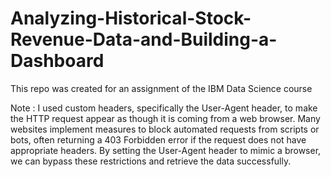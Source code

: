 # Analyzing-Historical-Stock-Revenue-Data-and-Building-a-Dashboard
This repo was created for an assignment of the IBM Data Science course

Note : I used custom headers, specifically the User-Agent header, to make the HTTP request appear as though it is coming from a web browser. Many websites implement measures to block automated requests from scripts or bots, often returning a 403 Forbidden error if the request does not have appropriate headers. By setting the User-Agent header to mimic a browser, we can bypass these restrictions and retrieve the data successfully.
